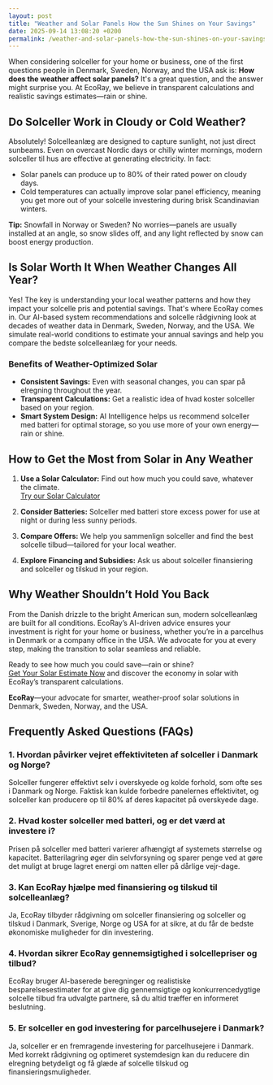 ```yaml
---
layout: post
title: "Weather and Solar Panels How the Sun Shines on Your Savings"
date: 2025-09-14 13:08:20 +0200
permalink: /weather-and-solar-panels-how-the-sun-shines-on-your-savings/
---
```

When considering solceller for your home or business, one of the first questions people in Denmark, Sweden, Norway, and the USA ask is: **How does the weather affect solar panels?** It's a great question, and the answer might surprise you. At EcoRay, we believe in transparent calculations and realistic savings estimates—rain or shine.

## Do Solceller Work in Cloudy or Cold Weather?

Absolutely! Solcelleanlæg are designed to capture sunlight, not just direct sunbeams. Even on overcast Nordic days or chilly winter mornings, modern solceller til hus are effective at generating electricity. In fact:

- Solar panels can produce up to 80% of their rated power on cloudy days.
- Cold temperatures can actually improve solar panel efficiency, meaning you get more out of your solcelle investering during brisk Scandinavian winters.

**Tip:** Snowfall in Norway or Sweden? No worries—panels are usually installed at an angle, so snow slides off, and any light reflected by snow can boost energy production.

## Is Solar Worth It When Weather Changes All Year?

Yes! The key is understanding your local weather patterns and how they impact your solcelle pris and potential savings. That's where EcoRay comes in. Our AI-based system recommendations and solcelle rådgivning look at decades of weather data in Denmark, Sweden, Norway, and the USA. We simulate real-world conditions to estimate your annual savings and help you compare the bedste solcelleanlæg for your needs.

### Benefits of Weather-Optimized Solar

- **Consistent Savings:** Even with seasonal changes, you can spar på elregning throughout the year.
- **Transparent Calculations:** Get a realistic idea of hvad koster solceller based on your region.
- **Smart System Design:** AI Intelligence helps us recommend solceller med batteri for optimal storage, so you use more of your own energy—rain or shine.

## How to Get the Most from Solar in Any Weather

1. **Use a Solar Calculator:** Find out how much you could save, whatever the climate.  
   [Try our Solar Calculator](https://ecoray.dk/en/calculator)

2. **Consider Batteries:** Solceller med batteri store excess power for use at night or during less sunny periods.

3. **Compare Offers:** We help you sammenlign solceller and find the best solcelle tilbud—tailored for your local weather.

4. **Explore Financing and Subsidies:** Ask us about solceller finansiering and solceller og tilskud in your region.

## Why Weather Shouldn’t Hold You Back

From the Danish drizzle to the bright American sun, modern solcelleanlæg are built for all conditions. EcoRay’s AI-driven advice ensures your investment is right for your home or business, whether you’re in a parcelhus in Denmark or a company office in the USA. We advocate for you at every step, making the transition to solar seamless and reliable.

Ready to see how much you could save—rain or shine?  
[Get Your Solar Estimate Now](https://ecoray.dk/en/calculator) and discover the economy in solar with EcoRay’s transparent calculations.

**EcoRay**—your advocate for smarter, weather-proof solar solutions in Denmark, Sweden, Norway, and the USA.

## Frequently Asked Questions (FAQs)

### 1. Hvordan påvirker vejret effektiviteten af solceller i Danmark og Norge?  
Solceller fungerer effektivt selv i overskyede og kolde forhold, som ofte ses i Danmark og Norge. Faktisk kan kulde forbedre panelernes effektivitet, og solceller kan producere op til 80% af deres kapacitet på overskyede dage.

### 2. Hvad koster solceller med batteri, og er det værd at investere i?  
Prisen på solceller med batteri varierer afhængigt af systemets størrelse og kapacitet. Batterilagring øger din selvforsyning og sparer penge ved at gøre det muligt at bruge lagret energi om natten eller på dårlige vejr-dage.

### 3. Kan EcoRay hjælpe med finansiering og tilskud til solcelleanlæg?  
Ja, EcoRay tilbyder rådgivning om solceller finansiering og solceller og tilskud i Danmark, Sverige, Norge og USA for at sikre, at du får de bedste økonomiske muligheder for din investering.

### 4. Hvordan sikrer EcoRay gennemsigtighed i solcellepriser og tilbud?  
EcoRay bruger AI-baserede beregninger og realistiske besparelsesestimater for at give dig gennemsigtige og konkurrencedygtige solcelle tilbud fra udvalgte partnere, så du altid træffer en informeret beslutning.

### 5. Er solceller en god investering for parcelhusejere i Danmark?  
Ja, solceller er en fremragende investering for parcelhusejere i Danmark. Med korrekt rådgivning og optimeret systemdesign kan du reducere din elregning betydeligt og få glæde af solcelle tilskud og finansieringsmuligheder.

<script type="application/ld+json">
{
  "@context": "https://schema.org",
  "@type": "BlogPosting",
  "headline": "Weather and Solar Panels How the Sun Shines on Your Savings",
  "description": "Explore how weather impacts solar panel efficiency in Denmark, Sweden, Norway, and the USA. Learn how EcoRay uses AI and transparent calculations to optimize your solcelle investering.",
  "image": "https://ecoray.dk/assets/images/solar-panels-weather.jpg",
  "author": {
    "@type": "Person",
    "name": "EcoRay"
  },
  "publisher": {
    "@type": "Organization",
    "name": "EcoRay",
    "logo": {
      "@type": "ImageObject",
      "url": "https://ecoray.dk/assets/images/ecoray-logo.png"
    }
  },
  "datePublished": "2024-06-01",
  "mainEntityOfPage": {
    "@type": "WebPage",
    "@id": "https://ecoray.dk/blog/weather-and-solar-panels"
  }
}
</script>

<script type="application/ld+json">
{
  "@context": "https://schema.org",
  "@type": "FAQPage",
  "mainEntity": [
    {
      "@type": "Question",
      "name": "Hvordan påvirker vejret effektiviteten af solceller i Danmark og Norge?",
      "acceptedAnswer": {
        "@type": "Answer",
        "text": "Solceller fungerer effektivt selv i overskyede og kolde forhold, som ofte ses i Danmark og Norge. Faktisk kan kulde forbedre panelernes effektivitet, og solceller kan producere op til 80% af deres kapacitet på overskyede dage."
      }
    },
    {
      "@type": "Question",
      "name": "Hvad koster solceller med batteri, og er det værd at investere i?",
      "acceptedAnswer": {
        "@type": "Answer",
        "text": "Prisen på solceller med batteri varierer afhængigt af systemets størrelse og kapacitet. Batterilagring øger din selvforsyning og sparer penge ved at gøre det muligt at bruge lagret energi om natten eller på dårlige vejr-dage."
      }
    },
    {
      "@type": "Question",
      "name": "Kan EcoRay hjælpe med finansiering og tilskud til solcelleanlæg?",
      "acceptedAnswer": {
        "@type": "Answer",
        "text": "Ja, EcoRay tilbyder rådgivning om solceller finansiering og solceller og tilskud i Danmark, Sverige, Norge og USA for at sikre, at du får de bedste økonomiske muligheder for din investering."
      }
    },
    {
      "@type": "Question",
      "name": "Hvordan sikrer EcoRay gennemsigtighed i solcellepriser og tilbud?",
      "acceptedAnswer": {
        "@type": "Answer",
        "text": "EcoRay bruger AI-baserede beregninger og realistiske besparelsesestimater for at give dig gennemsigtige og konkurrencedygtige solcelle tilbud fra udvalgte partnere, så du altid træffer en informeret beslutning."
      }
    },
    {
      "@type": "Question",
      "name": "Er solceller en god investering for parcelhusejere i Danmark?",
      "acceptedAnswer": {
        "@type": "Answer",
        "text": "Ja, solceller er en fremragende investering for parcelhusejere i Danmark. Med korrekt rådgivning og optimeret systemdesign kan du reducere din elregning betydeligt og få glæde af solcelle tilskud og finansieringsmuligheder."
      }
    }
  ]
}
</script>